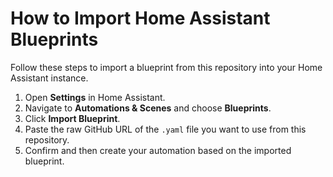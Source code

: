 # How to Import Home Assistant Blueprints

Follow these steps to import a blueprint from this repository into your Home Assistant instance.

1. Open **Settings** in Home Assistant.
2. Navigate to **Automations & Scenes** and choose **Blueprints**.
3. Click **Import Blueprint**.
4. Paste the raw GitHub URL of the `.yaml` file you want to use from this repository.
5. Confirm and then create your automation based on the imported blueprint.

